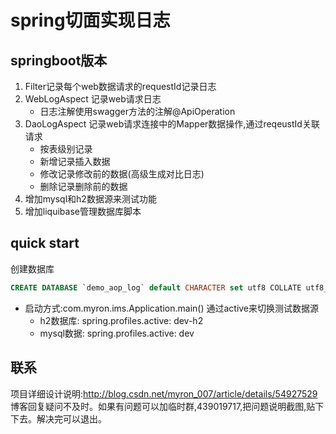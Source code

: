 # spring切面实现日志

## springboot版本
1. Filter记录每个web数据请求的requestId记录日志
2. WebLogAspect 记录web请求日志
    - 日志注解使用swagger方法的注解@ApiOperation
3. DaoLogAspect 记录web请求连接中的Mapper数据操作,通过reqeustId关联请求
    - 按表级别记录
    - 新增记录插入数据
    - 修改记录修改前的数据(高级生成对比日志)
    - 删除记录删除前的数据
4. 增加mysql和h2数据源来测试功能
5. 增加liquibase管理数据库脚本

## quick start
创建数据库
```sql
CREATE DATABASE `demo_aop_log` default CHARACTER set utf8 COLLATE utf8_unicode_ci;
```
- 启动方式:com.myron.ims.Application.main() 通过active来切换测试数据源
    - h2数据库: spring.profiles.active: dev-h2
    - mysql数据: spring.profiles.active: dev

## 联系
项目详细设计说明:http://blog.csdn.net/myron_007/article/details/54927529
博客回复疑问不及时。如果有问题可以加临时群,439019717,把问题说明截图,贴下下去。解决完可以退出。

